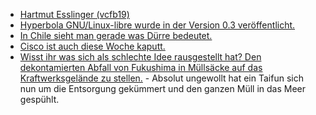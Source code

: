 * [Hartmut Esslinger (vcfb19)](https://cdn.media.ccc.de/events/vcfb/2019/h264-hd/vcfb19-124-deu-Hartmut_Esslinger_hd.mp4)
* [Hyperbola GNU/Linux-libre wurde in der Version 0.3 veröffentlicht.](https://www.pro-linux.de/news/1/27508/hyperbola-gnulinux-libre-gibt-milky-way-v03-frei.html)
* [In Chile sieht man gerade was Dürre bedeutet.](https://netzfrauen.org/2019/10/14/chile-3/)
* [Cisco ist auch diese Woche kaputt.](https://blog.fefe.de/?ts=a35a2418)
* [Wisst ihr was sich als schlechte Idee rausgestellt hat? Den dekontamierten Abfall von Fukushima in Müllsäcke auf das Kraftwerksgelände zu stellen.](https://blog.fefe.de/?ts=a35aa3f1) - Absolut ungewollt hat ein Taifun sich nun um die Entsorgung gekümmert und den ganzen Müll in das Meer gespühlt.
